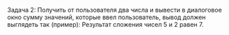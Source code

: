 Задача 2: Получить от пользователя два числа и вывести в диалоговое окно сумму значений, которые ввел пользователь, вывод должен выглядеть так (пример):
Результат сложения чисел 5 и 2 равен 7.